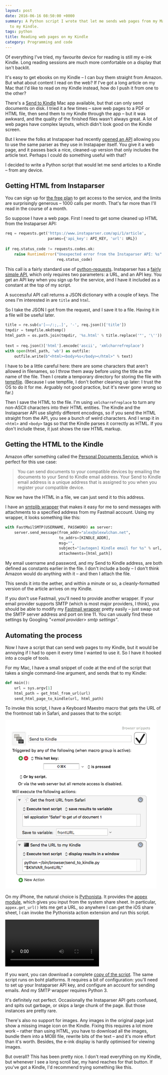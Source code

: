```yaml
---
layout: post
date: 2016-06-16 08:50:00 +0000
summary: A Python script I wrote that let me sends web pages from my Mac and my iPhone
  to my Kindle.
tags: python
title: Reading web pages on my Kindle
category: Programming and code
---
```


Of everything I've tried, my favourite device for reading is still my e-ink Kindle.
Long reading sessions are much more comfortable on a display that isn't backlit.

It's easy to get ebooks on my Kindle &ndash; I can buy them straight from Amazon.
But what about content I read on the web?
If I've got a long article on my Mac that I'd like to read on my Kindle instead, how do I push it from one to the other?

There's a [Send to Kindle][s2k] Mac app available, but that can only send documents on disk.
I tried it a few times &ndash; save web pages to a PDF or HTML file, then send them to my Kindle through the app &ndash; but it was awkward, and the quality of the finished files wasn't always great.
A lot of web pages have complex layouts, which didn't look good on the Kindle screen.

But I knew the folks at Instapaper had recently [opened an API][insta] allowing you to use the same parser as they use in Instapaper itself.
You give it a web page, and it passes back a nice, cleaned-up version that only includes the article text.
Perhaps I could do something useful with that?

I decided to write a Python script that would let me send articles to a Kindle &ndash; from any device.

<!-- summary -->

## Getting HTML from Instaparser

You can sign up for [the free plan][trial] to get access to the service, and the limits are surprisingly generous &ndash; 1000&nbsp;calls per month.
That's far more than I'll read in the course of a month.

So suppose I have a web page.
First I need to get some cleaned up HTML from the Instaparser API:

```python
req = requests.get('https://www.instaparser.com/api/1/article',
                   params={'api_key': API_KEY, 'url': URL})

if req.status_code != requests.codes.ok:
    raise RuntimeError("Unexpected error from the Instaparser API: %s" %
                       req.status_code)
```

This call is a fairly standard use of [python-requests][req].
Instaparser has a [fairly simple API][apidocs], which only requires two parameters: a URL, and an API key.
You get an API key when you sign up for the service, and I have it included as a constant at the top of my script.

A successful API call returns a JSON dictionary with a couple of keys.
The ones I'm interested in are `title` and `html`.

So I take the JSON I got from the request, and I save it to a file.
Having it in a file will be useful later.

```python
title = re.sub(u'[–—/:;,.]', '-', req.json()['title'])
tmpdir = tempfile.mkdtemp()
html_path = os.path.join(tmpdir, '%s.html' % title.replace('"', '\''))

text = req.json()['html'].encode('ascii', 'xmlcharrefreplace')
with open(html_path, 'wb') as outfile:
    outfile.write(b"<html><body>%s</body></html>" % text)
```

I have to be a little careful here: there are some characters that aren't allowed in filenames, so I throw them away before using the title as the name of the file.
Then I create a temporary directory for storing the file with [tempfile][tempfile].
(Because I use tempfile, I don't bother cleaning up later: I trust the OS to do it for me.
Arguably not good practice, but it's never gone wrong so far.)

Then I save the HTML to the file.
I'm using `xmlcharrefreplace` to turn any non-ASCII characters into their HTML entities.
The Kindle and the Instaparser API use slightly different encodings, so if you send the HTML straight from the API, you see a bunch of weird characters.
And I wrap it in `<html>` and `<body>` tags so that the Kindle parses it correctly as HTML.
If you don't include these, it just shows the raw HTML markup.

## Getting the HTML to the Kindle

Amazon offer something called the [Personal Documents Service][docs], which is perfect for this use case:

> You can send documents to your compatible devices by emailing the documents to your Send to Kindle email address. Your Send to Kindle email address is a unique address that is assigned to you when you register your compatible device.

Now we have the HTML in a file, we can just send it to this address.

I have an [smtplib wrapper][fastmail] that makes it easy for me to send messages with attachments to a specified address from my Fastmail account.
Using my wrapper, it looks something like this:

```python
with FastMailSMTP(USERNAME, PASSWORD) as server:
    server.send_message(from_addr="alex@alexwlchan.net",
                        to_addrs=[KINDLE_ADDR],
                        msg="",
                        subject="[autogen] Kindle email for %s" % url,
                        attachments=[html_path])
```

My email username and password, and my Send to Kindle address, are both defined as constants earlier in the file.
I don't include a body – I don't think Amazon would do anything with it – and then I attach the file.

This sends it into the aether, and within a minute or so, a cleanly-formatted version of the article arrives on my Kindle.

If you don't use Fastmail, you'll need to provide another wrapper.
If your email provider supports SMTP (which is most major providers, I think), you should be able to modify my [Fastmail wrapper][fastmail] pretty easily – just swap out the SMTP server address and port on line 11.
You can usually find these settings by Googling *"&lt;email provider&gt; smtp settings"*.

## Automating the process

Now I have a script that can send web pages to my Kindle, but it would be annoying if I had to open it every time I wanted to use it.
So I have it hooked into a couple of tools.

For my Mac, I have a small snippet of code at the end of the script that takes a single command-line argument, and sends that to my Kindle:

```python
def main():
    url = sys.argv[1]
    html_path = get_html_from_url(url)
    send_html_page_to_kindle(url, html_path)
```

To invoke this script, I have a Keyboard Maestro macro that gets the URL of the frontmost tab in Safari, and passes that to the script:

![](/images/2016/send-to-kindle.png)

On my iPhone, the natural choice is [Pythonista][pythonista].
It provides the [appex module][appex], which gives you input from the system share sheet.
In particular, `appex.get_url()` lets me get a URL, so anywhere I can get the iOS share sheet, I can invoke the Pythonista action extension and run this script.

<video controls class="portrait" src="/images/2016/send-to-kindle.mov" style="max-width: 400px;"></video>

If you want, you can download a complete [copy of the script](/files/send_to_kindle.py).
The same script runs on boht platforms.
It requires a bit of configuration: you'll need to set up your Instaparser API key, and configure an account for sending emails.
And my SMTP wrapper requires Python 3.

It's definitely not perfect.
Occasionally the Instaparser API gets confused, and spits out garbage, or skips a large chunk of the page.
But those instances are pretty rare.

There's also no support for images.
Any images in the original page just show a missing image icon on the Kindle.
Fixing this requires a lot more work &ndash; rather than using HTML, you have to download all the images, bundle them into a MOBI file, rewrite bits of the text &ndash; and it's more effort than it's worth.
Besides, the e-ink display is hardly optimised for viewing images.

But overall?
This has been pretty nice.
I don't read everything on my Kindle, but whenever I see a long scroll bar, my hand reaches for that button.
If you've got a Kindle, I'd recommend trying something like this.

[s2k]: http://www.amazon.com/gp/sendtokindle/mac
[insta]: http://blog.instapaper.com/post/142296652536
[trial]: https://www.instaparser.com/signup/trial
[req]: http://python-requests.org
[apidocs]: https://www.instaparser.com/docs/1/article_api
[docs]: http://www.amazon.com/gp/help/customer/display.html/ref=hp_pdoc_main_short_us?nodeId=200767340
[tempfile]: https://docs.python.org/3.5/library/tempfile.html
[fastmail]: /2016/05/python-smtplib-and-fastmail/
[pythonista]: http://omz-software.com/pythonista/
[appex]: http://omz-software.com/pythonista/docs/ios/appex.html